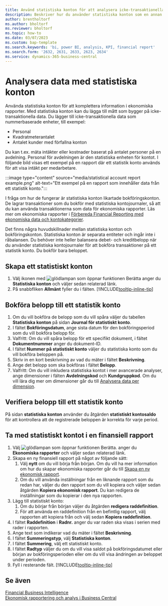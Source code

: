 ```yaml
---
title: Använd statistiska konton för att analysera icke-transaktionella data
description: Beskriver hur du använder statistiska konton som en annan datakälla för analyserna.
author: brentholtorf
ms.author: bholtorf
ms.reviewer: bholtorf
ms.topic: how-to
ms.date: 03/07/2023
ms.custom: bap-template
ms.search.keywords: 'bi, power BI, analysis, KPI, financial report'
ms.search.form: '2632, 2631, 2633, 2623, 2634'
ms.service: dynamics-365-business-central
---
```

# Analysera data med statistiska konton

Använda statistiska konton för att komplettera information i ekonomiska rapporter. Med statistiska konton kan du lägga till mått som bygger på icke-transaktionella data. Du lägger till icke-transaktionella data som nummerbaserade enheter, till exempel:

* Personal
* Kvadratmeterantalet
* Antalet kunder med förfallna konton

Du kan t.ex. mäta intäkter eller kostnader baserat på antalet personer på en avdelning. Personal för avdelningen är den statistiska enheten för kontot. I följande bild visas ett exempel på en rapport där ett statistik konto används för att visa intäkt per medarbetare.

:::image type="content" source="media/statistical account report example.png" alt-text="Ett exempel på en rapport som innehåller data från ett statistik konto.":::

I fråga om hur de fungerar är statistiska konton likartade bokföringskonton. De lagrar transaktioner som du bokför med statistiska kontojournaler, så att du kan använda transaktionerna som data för ekonomiska rapporter. Läs mer om ekonomiska rapporter i [Förbereda Financial Reporting med ekonomiska data och kontokategorier](bi-how-work-account-schedule.md). 

Det finns några huvudskillnader mellan statistiska konton och bokföringskonton. Statistiska konton är separata entiteter och ingår inte i råbalansen. Du behöver inte heller balansera debet- och kreditbelopp när du använder statistiska kontojournaler för att bokföra transaktioner på ett statistik konto. Du bokför bara beloppet.

## Skapa ett statistiskt konton

1. Välj ikonen med ![glödlampan som öppnar funktionen Berätta](media/ui-search/search_small.png "Berätta för mig vad du vill göra") anger du **Statistiska konton** och väljer sedan relaterad länk.
1. På snabbfliken **Allmänt** fyller du i fälten. [!INCLUDE[tooltip-inline-tip](includes/tooltip-inline-tip_md.md)]

## Bokföra belopp till ett statistik konto

1. Om du vill bokföra de belopp som du vill spåra väljer du tabellen **Statistiska konton** på sidan **Journal för statistiskt konto**.
1. I fältet **Bokföringsdatum**, ange sista datum för den bokföringsperiod som du vill bokföra belopp för.
1. Valfritt: Om du vill spåra belopp för ett specifikt dokument, i fältet **Dokumentnummer** anger du dokument-ID.
1. I fältet **Nummer på statistiskt konto** väljer du statistiska konto som du vill bokföra beloppen på.
1. Skriv in en kort beskrivning av vad du mäter i fältet **Beskrivning**.  
1. Ange det belopp som ska bokföras i fältet **Belopp**. 
1. Valfritt: Om du vill inkludera statistiska kontot i mer avancerade analyser, ange dimensioner i fälten **Avdelningskod** och **Kundgruppkod**. Om du vill lära dig mer om dimensioner går du till [Analysera data per dimension](bi-how-analyze-data-dimension.md).

## Verifiera belopp till ett statistik konto

På sidan **statistiska konton** använder du åtgärden **statistiskt kontosaldo** för att kontrollera att de registrerade beloppen är korrekta för varje period.  

## Ta med statistiskt kontot i en finansiell rapport

1. Välj ![glödlampan som öppnar funktionen Berätta.](media/ui-search/search_small.png "Berätta för mig vad du vill göra") anger du **Ekonomiska rapporter** och väljer sedan relaterad länk.
1. Skapa en ny finansiell rapport på något av följande sätt:
    1. Välj **nytt** om du vill börja från början. Om du vill ha mer information om hur du skapar ekonomiska rapporter går du till [Skapa en ny ekonomisk rapport](bi-how-work-account-schedule.md#create-a-new-financial-report).
    1. Om du vill använda inställningar från en liknande rapport som du redan har, väljer du den rapport som du vill kopiera och väljer sedan åtgärden **Kopiera ekonomisk rapport**. Du kan redigera de inställningar som du kopierar i den nya rapporten.
1. Lägg till statistiskt konto:
    1. Om du börjar från början väljer du åtgärden **redigera raddefinition**.
    1. För att använda en raddefinition från en befintlig rapport, välj rapporten att kopiera från och välj sedan **Kopiera raddefinition**.
1. I fältet **Raddefinition** i **Radnr.** anger du var raden ska visas i serien med rader i rapporten.
1. Ange text som indikerar vad du mäter i fältet **Beskrivning**.
1. I fältet **Summeringstyp**, välj **Statistiska konton**.
1. I fältet **Summering**, välj ett statistiskt konto.
1. I fältet **Radtyp** väljer du om du vill visa saldot på bokföringsdatumet eller början av bokföringsperioden eller om du vill visa ändringen av beloppet under perioden.
1. Fyll i resterande fält. [!INCLUDE[tooltip-inline-tip](includes/tooltip-inline-tip_md.md)]

## Se även

[Financial Business Intelligence](bi.md)  
[Ekonomisk rapportering och analys i Business Central](finance-reports.md)